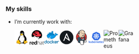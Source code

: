 ### My skills

-  I’m currently work with:

    <img align="left" alt="Linux" width="40px" src="https://raw.githubusercontent.com/github/explore/80688e429a7d4ef2fca1e82350fe8e3517d3494d/topics/linux/linux.png" />
    <img align="left" alt="CentOS" width="40px" src="https://raw.githubusercontent.com/devicons/devicon/2809b567852a4648062a2d3e7c1c531367458c0b/icons/redhat/redhat-original-wordmark.svg" />
    <img align="left" alt="Docker" width="40px" src="https://raw.githubusercontent.com/github/explore/80688e429a7d4ef2fca1e82350fe8e3517d3494d/topics/docker/docker.png" />
    <img align="left" alt="Ansible" width="40px" src="https://raw.githubusercontent.com/github/explore/80688e429a7d4ef2fca1e82350fe8e3517d3494d/topics/ansible/ansible.png" />
    <img align="left" alt="Jenkins" width="40px" src="https://raw.githubusercontent.com/github/explore/4546263bd5739353083c33dada43f8f31e7d1fd6/topics/jenkins/jenkins.png" />
    <img align="left" alt="Kubernetes" width="40px" src="https://raw.githubusercontent.com/devicons/devicon/2809b567852a4648062a2d3e7c1c531367458c0b/icons/kubernetes/kubernetes-plain-wordmark.svg" />
    <img align="left" alt="Prometheus" width="40px" src="https://pics.freeicons.io/uploads/icons/png/6813193821551942286-512.png" />
    <img align="left" alt="Grafana" width="40px" src="https://pics.freeicons.io/uploads/icons/png/8135670941548141941-512.png" />
